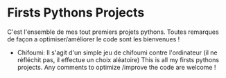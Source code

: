 # Firsts Pythons Projects
C'est l'ensemble de mes tout premiers projets pythons. Toutes remarques de façon a optimiser/améliorer le code sont les bienvenues !
- Chifoumi: Il s'agit d'un simple jeu de chifoumi contre l'ordinateur (il ne réfléchit pas, il effectue un choix aléatoire)
This is all my firsts pythons projects. Any comments to optimize /improve the code are welcome !
